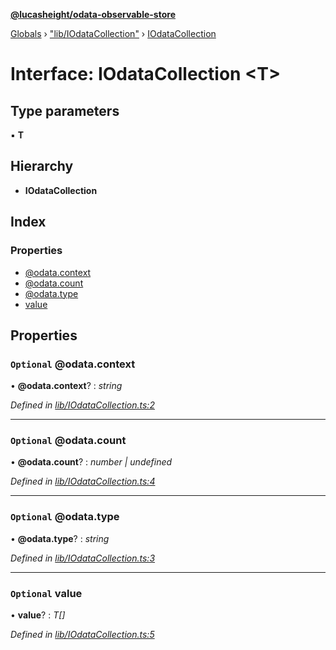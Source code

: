 **[@lucasheight/odata-observable-store](../README.md)**

[Globals](../globals.md) › ["lib/IOdataCollection"](../modules/_lib_iodatacollection_.md) › [IOdataCollection](_lib_iodatacollection_.iodatacollection.md)

# Interface: IOdataCollection <**T**>

## Type parameters

▪ **T**

## Hierarchy

* **IOdataCollection**

## Index

### Properties

* [@odata.context](_lib_iodatacollection_.iodatacollection.md#optional-@odata.context)
* [@odata.count](_lib_iodatacollection_.iodatacollection.md#optional-@odata.count)
* [@odata.type](_lib_iodatacollection_.iodatacollection.md#optional-@odata.type)
* [value](_lib_iodatacollection_.iodatacollection.md#optional-value)

## Properties

### `Optional` @odata.context

• **@odata.context**? : *string*

*Defined in [lib/IOdataCollection.ts:2](https://github.com/lucasheight/odata-observable-store/blob/277f1bbe/projects/odata-observable-store/src/lib/IOdataCollection.ts#L2)*

___

### `Optional` @odata.count

• **@odata.count**? : *number | undefined*

*Defined in [lib/IOdataCollection.ts:4](https://github.com/lucasheight/odata-observable-store/blob/277f1bbe/projects/odata-observable-store/src/lib/IOdataCollection.ts#L4)*

___

### `Optional` @odata.type

• **@odata.type**? : *string*

*Defined in [lib/IOdataCollection.ts:3](https://github.com/lucasheight/odata-observable-store/blob/277f1bbe/projects/odata-observable-store/src/lib/IOdataCollection.ts#L3)*

___

### `Optional` value

• **value**? : *T[]*

*Defined in [lib/IOdataCollection.ts:5](https://github.com/lucasheight/odata-observable-store/blob/277f1bbe/projects/odata-observable-store/src/lib/IOdataCollection.ts#L5)*